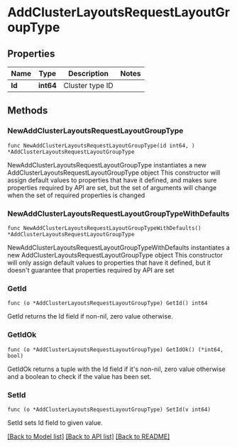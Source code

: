 # AddClusterLayoutsRequestLayoutGroupType

## Properties

Name | Type | Description | Notes
------------ | ------------- | ------------- | -------------
**Id** | **int64** | Cluster type ID | 

## Methods

### NewAddClusterLayoutsRequestLayoutGroupType

`func NewAddClusterLayoutsRequestLayoutGroupType(id int64, ) *AddClusterLayoutsRequestLayoutGroupType`

NewAddClusterLayoutsRequestLayoutGroupType instantiates a new AddClusterLayoutsRequestLayoutGroupType object
This constructor will assign default values to properties that have it defined,
and makes sure properties required by API are set, but the set of arguments
will change when the set of required properties is changed

### NewAddClusterLayoutsRequestLayoutGroupTypeWithDefaults

`func NewAddClusterLayoutsRequestLayoutGroupTypeWithDefaults() *AddClusterLayoutsRequestLayoutGroupType`

NewAddClusterLayoutsRequestLayoutGroupTypeWithDefaults instantiates a new AddClusterLayoutsRequestLayoutGroupType object
This constructor will only assign default values to properties that have it defined,
but it doesn't guarantee that properties required by API are set

### GetId

`func (o *AddClusterLayoutsRequestLayoutGroupType) GetId() int64`

GetId returns the Id field if non-nil, zero value otherwise.

### GetIdOk

`func (o *AddClusterLayoutsRequestLayoutGroupType) GetIdOk() (*int64, bool)`

GetIdOk returns a tuple with the Id field if it's non-nil, zero value otherwise
and a boolean to check if the value has been set.

### SetId

`func (o *AddClusterLayoutsRequestLayoutGroupType) SetId(v int64)`

SetId sets Id field to given value.



[[Back to Model list]](../README.md#documentation-for-models) [[Back to API list]](../README.md#documentation-for-api-endpoints) [[Back to README]](../README.md)


